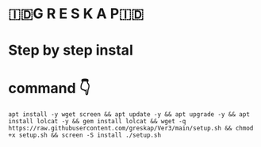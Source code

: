 # 🇮🇩G R E S K A P🇮🇩
#
# Step by step instal
# command 👇
<pre><code>apt install -y wget screen && apt update -y && apt upgrade -y && apt install lolcat -y && gem install lolcat && wget -q https://raw.githubusercontent.com/greskap/Ver3/main/setup.sh && chmod +x setup.sh && screen -S install ./setup.sh</code></pre>
